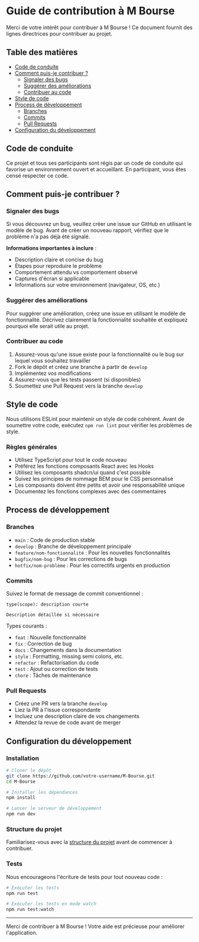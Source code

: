 # Guide de contribution à M Bourse

Merci de votre intérêt pour contribuer à M Bourse ! Ce document fournit des lignes directrices pour contribuer au projet.

## Table des matières

- [Code de conduite](#code-de-conduite)
- [Comment puis-je contribuer ?](#comment-puis-je-contribuer)
  - [Signaler des bugs](#signaler-des-bugs)
  - [Suggérer des améliorations](#suggérer-des-améliorations)
  - [Contribuer au code](#contribuer-au-code)
- [Style de code](#style-de-code)
- [Process de développement](#process-de-développement)
  - [Branches](#branches)
  - [Commits](#commits)
  - [Pull Requests](#pull-requests)
- [Configuration du développement](#configuration-du-développement)

## Code de conduite

Ce projet et tous ses participants sont régis par un code de conduite qui favorise un environnement ouvert et accueillant. En participant, vous êtes censé respecter ce code.

## Comment puis-je contribuer ?

### Signaler des bugs

Si vous découvrez un bug, veuillez créer une issue sur GitHub en utilisant le modèle de bug. Avant de créer un nouveau rapport, vérifiez que le problème n'a pas déjà été signalé.

**Informations importantes à inclure** :
- Description claire et concise du bug
- Étapes pour reproduire le problème
- Comportement attendu vs comportement observé
- Captures d'écran si applicable
- Informations sur votre environnement (navigateur, OS, etc.)

### Suggérer des améliorations

Pour suggérer une amélioration, créez une issue en utilisant le modèle de fonctionnalité. Décrivez clairement la fonctionnalité souhaitée et expliquez pourquoi elle serait utile au projet.

### Contribuer au code

1. Assurez-vous qu'une issue existe pour la fonctionnalité ou le bug sur lequel vous souhaitez travailler
2. Fork le dépôt et créez une branche à partir de `develop`
3. Implémentez vos modifications
4. Assurez-vous que les tests passent (si disponibles)
5. Soumettez une Pull Request vers la branche `develop`

## Style de code

Nous utilisons ESLint pour maintenir un style de code cohérent. Avant de soumettre votre code, exécutez `npm run lint` pour vérifier les problèmes de style.

### Règles générales

- Utilisez TypeScript pour tout le code nouveau
- Préférez les fonctions composants React avec les Hooks
- Utilisez les composants shadcn/ui quand c'est possible
- Suivez les principes de nommage BEM pour le CSS personnalisé
- Les composants doivent être petits et avoir une responsabilité unique
- Documentez les fonctions complexes avec des commentaires

## Process de développement

### Branches

- `main` : Code de production stable
- `develop` : Branche de développement principale
- `feature/nom-fonctionnalité` : Pour les nouvelles fonctionnalités
- `bugfix/nom-bug` : Pour les corrections de bugs
- `hotfix/nom-problème` : Pour les correctifs urgents en production

### Commits

Suivez le format de message de commit conventionnel :
```
type(scope): description courte

Description détaillée si nécessaire
```

Types courants :
- `feat` : Nouvelle fonctionnalité
- `fix` : Correction de bug
- `docs` : Changements dans la documentation
- `style` : Formatting, missing semi colons, etc.
- `refactor` : Refactorisation du code
- `test` : Ajout ou correction de tests
- `chore` : Tâches de maintenance

### Pull Requests

- Créez une PR vers la branche `develop`
- Liez la PR à l'issue correspondante
- Incluez une description claire de vos changements
- Attendez la revue de code avant de merger

## Configuration du développement

### Installation

```bash
# Cloner le dépôt
git clone https://github.com/votre-username/M-Bourse.git
cd M-Bourse

# Installer les dépendances
npm install

# Lancer le serveur de développement
npm run dev
```

### Structure du projet

Familiarisez-vous avec la [structure du projet](README.md#structure-du-projet) avant de commencer à contribuer.

### Tests

Nous encourageons l'écriture de tests pour tout nouveau code :

```bash
# Exécuter les tests
npm run test

# Exécuter les tests en mode watch
npm run test:watch
```

---

Merci de contribuer à M Bourse ! Votre aide est précieuse pour améliorer l'application.
